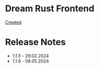 # Dream Rust Frontend

[Created](https://vk.com/fish_pet)


# Release Notes

- *1.1.5* - 29.02.2024
- *1.1.6* - 08.05.2024